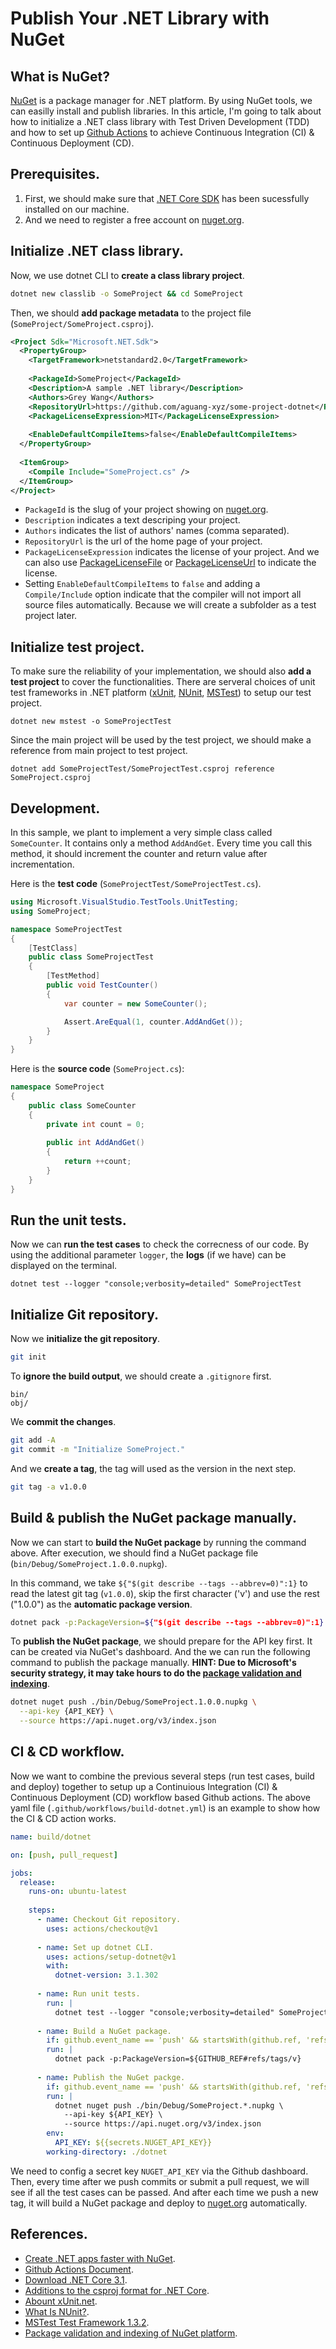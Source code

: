 # Publish Your .NET Library with NuGet

## What is NuGet?

[NuGet](https://www.nuget.org/) is a package manager for .NET platform. By using NuGet tools, we can easilly install and publish libraries. In this article, I'm going to talk about how to initialize a .NET class library with Test Driven Development (TDD) and how to set up [Github Actions](https://docs.github.com/en/actions) to achieve Continuous Integration (CI) & Continuous Deployment (CD).

## Prerequisites.

1. First, we should make sure that [.NET Core SDK](https://dotnet.microsoft.com/download/) has been sucessfully installed on our machine.
2. And we need to register a free account on [nuget.org](https://www.nuget.org/).

## Initialize .NET class library.

Now, we use dotnet CLI to **create a class library project**.

```bash
dotnet new classlib -o SomeProject && cd SomeProject
```

Then, we should **add package metadata** to the project file (`SomeProject/SomeProject.csproj`).

```xml
<Project Sdk="Microsoft.NET.Sdk">
  <PropertyGroup>
    <TargetFramework>netstandard2.0</TargetFramework>
    
    <PackageId>SomeProject</PackageId>
    <Description>A sample .NET library</Description>
    <Authors>Grey Wang</Authors>
    <RepositoryUrl>https://github.com/aguang-xyz/some-project-dotnet</RepositoryUrl>
    <PackageLicenseExpression>MIT</PackageLicenseExpression>
    
    <EnableDefaultCompileItems>false</EnableDefaultCompileItems>
  </PropertyGroup>
	
  <ItemGroup>
    <Compile Include="SomeProject.cs" />
  </ItemGroup>
</Project>

```

* `PackageId` is the slug of your project showing on [nuget.org](https://www.nuget.org/).
* `Description` indicates a text descriping your project.
* `Authors` indicates the list of authors' names (comma separated).
* `RepositoryUrl` is the url of the home page of your project.
* `PackageLicenseExpression` indicates the license of your project. And we can also use [PackageLicenseFile](https://docs.microsoft.com/en-us/dotnet/core/tools/csproj#packagelicensefile) or [PackageLicenseUrl](https://docs.microsoft.com/en-us/dotnet/core/tools/csproj#packagelicenseurl) to indicate the license.
* Setting `EnableDefaultCompileItems` to `false` and adding a `Compile/Include` option indicate that the compiler will not import all source files automatically. Because we will create a subfolder as a test project later.

## Initialize test project.

To make sure the reliability of your implementation, we should also **add a test project** to cover the functionalities. There are serveral choices of unit test frameworks in .NET platform ([xUnit](https://xunit.net/), [NUnit](https://nunit.org/), [MSTest](https://docs.microsoft.com/en-us/dotnet/api/microsoft.visualstudio.testtools.unittesting?view=mstest-net-1.3.2)) to setup our test project.

```{bash}
dotnet new mstest -o SomeProjectTest
```

Since the main project will be used by the test project, we should make a reference from main project to test project.

```{bash}
dotnet add SomeProjectTest/SomeProjectTest.csproj reference SomeProject.csproj
```

## Development.

In this sample, we plant to implement a very simple class called `SomeCounter`. It contains only a method `AddAndGet`. Every time you call this method, it should increment the counter and return value after incrementation.

Here is the **test code** (`SomeProjectTest/SomeProjectTest.cs`).

```cs
using Microsoft.VisualStudio.TestTools.UnitTesting;
using SomeProject;

namespace SomeProjectTest
{
    [TestClass]
    public class SomeProjectTest
    {
        [TestMethod]
        public void TestCounter()
        {
            var counter = new SomeCounter();

            Assert.AreEqual(1, counter.AddAndGet());
        }
    }
}
```

Here is the **source code** (`SomeProject.cs`):

```cs
namespace SomeProject
{
    public class SomeCounter
    {
        private int count = 0;
      
        public int AddAndGet()
        {
            return ++count;
        }
    }
}
```

## Run the unit tests.

Now we can **run the test cases** to check the correcness of our code. By using the additional parameter `logger`, the **logs** (if we have) can be displayed on the terminal.

```{bash}
dotnet test --logger "console;verbosity=detailed" SomeProjectTest
```

## Initialize Git repository.

Now we **initialize the git repository**.

```bash
git init
```

To **ignore the build output**, we should create a `.gitignore` first.

```text
bin/
obj/
```

We **commit the changes**.

```bash
git add -A
git commit -m "Initialize SomeProject."
```

And we **create a tag**, the tag will used as the version in the next step.

```bash
git tag -a v1.0.0
```

## Build & publish the NuGet package manually.

Now we can start to **build the NuGet package** by running the command above. After execution, we should find a NuGet package file (`bin/Debug/SomeProject.1.0.0.nupkg`).

In this command, we take `${"$(git describe --tags --abbrev=0)":1}` to read the latest git tag (`v1.0.0`), skip the first character ('v') and use the rest ("1.0.0") as the **automatic package version**.

```bash
dotnet pack -p:PackageVersion=${"$(git describe --tags --abbrev=0)":1}
```

To **publish the NuGet package**, we should prepare for the API key first. It can be created via NuGet's dashboard. And the we can run the following command to publish the package manually. **HINT: Due to Microsoft's security strategy, it may take hours to do the [package validation and indexing](https://docs.microsoft.com/en-us/nuget/nuget-org/publish-a-package#package-validation-and-indexing)**. 

```bash
dotnet nuget push ./bin/Debug/SomeProject.1.0.0.nupkg \
  --api-key {API_KEY} \
  --source https://api.nuget.org/v3/index.json
```

## CI & CD workflow.

Now we want to combine the previous several steps (run test cases, build and deploy) together to setup up a Continuious Integration (CI) & Continuous Deployment (CD) workflow based Github actions. The above yaml file (`.github/workflows/build-dotnet.yml`) is an example to show how the CI & CD action works.

```yaml
name: build/dotnet

on: [push, pull_request]

jobs:
  release:
    runs-on: ubuntu-latest
    
    steps:
      - name: Checkout Git repository.
        uses: actions/checkout@v1
        
      - name: Set up dotnet CLI.
        uses: actions/setup-dotnet@v1
        with:
          dotnet-version: 3.1.302
          
      - name: Run unit tests.
        run: |
          dotnet test --logger "console;verbosity=detailed" SomeProjectTest
        
      - name: Build a NuGet package.
        if: github.event_name == 'push' && startsWith(github.ref, 'refs/tags')
        run: |
          dotnet pack -p:PackageVersion=${GITHUB_REF#refs/tags/v}
        
      - name: Publish the NuGet packge.
        if: github.event_name == 'push' && startsWith(github.ref, 'refs/tags')
        run: |
          dotnet nuget push ./bin/Debug/SomeProject.*.nupkg \
            --api-key ${API_KEY} \
            --source https://api.nuget.org/v3/index.json
        env:
          API_KEY: ${{secrets.NUGET_API_KEY}}
        working-directory: ./dotnet
```

We need to config a secret key `NUGET_API_KEY` via the Github dashboard. Then, every time after we push commits or submit a pull request, we will see if all the test cases can be passed. And after each time we push a new tag, it will build a NuGet package and deploy to [nuget.org](https://www.nuget.org/) automatically.

## References.

* [Create .NET apps faster with NuGet](https://www.nuget.org/).
* [Github Actions Document](https://docs.github.com/en/actions).
* [Download .NET Core 3.1](https://dotnet.microsoft.com/download/).
* [Additions to the csproj format for .NET Core](https://docs.microsoft.com/en-us/dotnet/core/tools/csproj).
* [Abount xUnit.net](https://xunit.net/).
* [What Is NUnit?](https://nunit.org/).
* [MSTest Test Framework 1.3.2](https://docs.microsoft.com/en-us/dotnet/api/microsoft.visualstudio.testtools.unittesting?view=mstest-net-1.3.2).
* [Package validation and indexing of NuGet platform](https://docs.microsoft.com/en-us/nuget/nuget-org/publish-a-package#package-validation-and-indexing).


